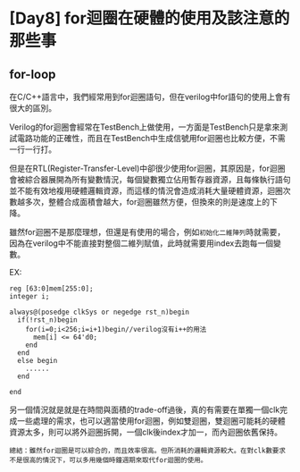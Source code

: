 
# [Day8] for迴圈在硬體的使用及該注意的那些事
## for-loop
在C/C++語言中，我們經常用到for迴圈語句，但在verilog中for語句的使用上會有很大的區別。

Verilog的for迴圈會經常在TestBench上做使用，一方面是TestBench只是拿來測試電路功能的正確性，而且在TestBench中生成信號用for迴圈也比較方便，不需一行一行打。

但是在RTL(Register-Transfer-Level)中卻很少使用for迴圈，其原因是，for迴圈會被綜合器展開為所有變數情況，每個變數獨立佔用暫存器資源，且每條執行語句並不能有效地複用硬體邏輯資源，而這樣的情況會造成消耗大量硬體資源，迴圈次數越多次，整體合成面積會越大，for迴圈雖然方便，但換來的則是速度上的下降。

雖然for迴圈不是那麼理想，但還是有使用的場合，例如`初始化二維陣列`時就需要，因為在verilog中不能直接對整個二維列賦值，此時就需要用index去跑每一個變數。

EX:
```
reg [63:0]mem[255:0];
integer i;

always@(posedge clkSys or negedge rst_n)begin
  if(!rst_n)begin
    for(i=0;i<256;i=i+1)begin//verilog沒有i++的用法
      mem[i] <= 64'd0;
    end
  end
  else begin
    ......
  end

end
```

另一個情況就是就是在時間與面積的trade-off過後，真的有需要在單獨一個clk完成一些處理的需求，也可以適當使用for迴圈，例如雙迴圈，雙迴圈可能耗的硬體資源太多，則可以將外迴圈拆開，一個clk後index才加一，而內迴圈依舊保持。

`總結：雖然for迴圈是可以綜合的，而且效率很高。但所消耗的邏輯資源較大。在對clk數要求不是很高的情況下，可以多用幾個時鐘週期來取代for迴圈的使用。`

